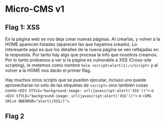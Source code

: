 # Micro-CMS v1

## Flag 1: XSS
En la página web se nos deja crear nuevas páginas. Al crearlas, y volver a la HOME aparecen listadas (aparecen las que hayamos creado). Lo interesante aquí es que los detalles de la nueva página se ven reflejadas en la respuesta. Por tanto hay algo que procesa la info que nosotros creamos. Por lo tanto probamos a ver si la página es vulnerable a XSS (Cross-site scripting), le metemos como nombre `hola <script>alert(1);</script>` y al volver a la HOME nos darán el primer flag.  

Hay muchos otros scripts que se pueden ejecutar, incluso uno puede aprovecharse no solo de las etiquetas de `<script>` sino también cosas como `<DIV STYLE="background-image: url(javascript:alert('XSS'))">` o `<DIV STYLE="background-image: url(javascript:alert('XSS'))">` o `<IMG SRC=X ONERROR="alert(/XSS/)">`.  

## Flag 2
